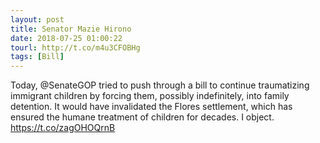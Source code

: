 ```yaml
---
layout: post
title: Senator Mazie Hirono
date: 2018-07-25 01:00:22
tourl: http://t.co/m4u3CFOBHg
tags: [Bill]
---
```

Today, @SenateGOP tried to push through a bill to continue traumatizing immigrant children by forcing them, possibly indefinitely, into family detention. It would have invalidated the Flores settlement, which has ensured the humane treatment of children for decades. 
I object. https://t.co/zagOHOQrnB